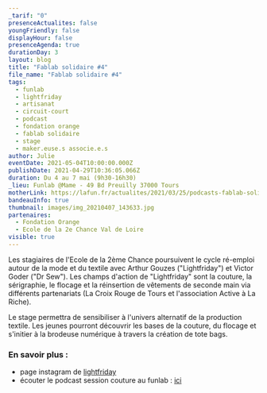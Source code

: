 ```yaml
---
_tarif: "0"
presenceActualites: false
youngFriendly: false
displayHour: false
presenceAgenda: true
durationDay: 3
layout: blog
title: "Fablab solidaire #4"
file_name: "Fablab solidaire #4"
tags:
  - funlab
  - lightfriday
  - artisanat
  - circuit-court
  - podcast
  - fondation orange
  - fablab solidaire
  - stage
  - maker.euse.s associe.e.s
author: Julie
eventDate: 2021-05-04T10:00:00.000Z
publishDate: 2021-04-29T10:36:05.066Z
duration: Du 4 au 7 mai (9h30-16h30)
_lieu: Funlab @Mame - 49 Bd Preuilly 37000 Tours
motherLink: https://lafun.fr/actualites/2021/03/25/podcasts-fablab-solidaire/
bandeauInfo: true
thumbnail: images/img_20210407_143633.jpg
partenaires:
  - Fondation Orange
  - Ecole de la 2e Chance Val de Loire
visible: true
---
```

Les stagiaires de l'Ecole de la 2ème Chance poursuivent le cycle ré-emploi autour de la mode et du textile avec Arthur Gouzes ("Lightfriday") et Victor Goder ("Dr Sew"). 
Les champs d'action de "Lightfriday" sont la couture, la sérigraphie, le flocage et la réinsertion de vêtements de seconde main via différents partenariats (La Croix Rouge de Tours et l'association Active à La Riche).  

Le stage permettra de sensibiliser à l'univers alternatif de la production textile. Les jeunes pourront découvrir les bases de la couture, du flocage et s'initier à la brodeuse numérique à travers la création de tote bags.

### En savoir plus :

* page instagram de [lightfriday](https://www.instagram.com/lightfriday.inc/?hl=fr)
* écouter le podcast session couture au funlab : [ici](https://soundcloud.com/user-247009848-888108272/fablab-solidaire-session-couture-upcycling)

